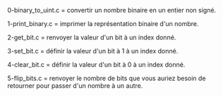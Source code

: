 0-binary_to_uint.c = convertir un nombre binaire en un entier non signé.

1-print_binary.c = imprimer la représentation binaire d'un nombre.

2-get_bit.c = renvoyer la valeur d'un bit à un index donné.

3-set_bit.c = définir la valeur d'un bit à 1 à un index donné.

4-clear_bit.c = définir la valeur d'un bit à 0 à un index donné.

5-flip_bits.c = renvoyer le nombre de bits que vous auriez besoin de retourner pour passer d'un nombre à un autre.